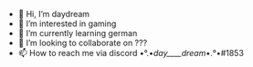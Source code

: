 - 👋 Hi, I’m daydream
- 👀 I’m interested in gaming
- 🌱 I’m currently learning german
- 💞️ I’m looking to collaborate on ???
- 📫 How to reach me via discord •°.•_day____dream_•.°•#1853

<!---
daydreamuwu/daydreamuwu is a ✨ special ✨ repository because its `README.md` (this file) appears on your GitHub profile.
You can click the Preview link to take a look at your changes.
--->
